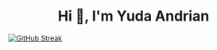 <h1 align="center">Hi 👋, I'm Yuda Andrian</h1>


[![GitHub Streak](https://streak-stats.demolab.com?user=Driannn&theme=dark&hide_border=true&exclude_days=Sun&card_width=900)](https://git.io/streak-stats)
